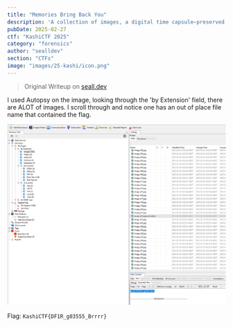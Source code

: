 ```yaml
---
title: "Memories Bring Back You"
description: 'A collection of images, a digital time capsule—preserved in this file. But is every picture really just a picture? A photographer once said, "Every image tells a story, but some stories are meant to stay hidden." Maybe it’s time to inspect the unseen and find what’s been left behind.'
pubDate: 2025-02-27
ctf: "KashiCTF 2025"
category: "forensics"
author: "sealldev"
section: "CTFs"
image: "images/25-kashi/icon.png"
---
```


> Original Writeup on [seall.dev](https://seall.dev/posts/kashictf2025#memories-bring-back-you)

I used Autopsy on the image, looking through the 'by Extension' field, there are ALOT of images. I scroll through and notice one has an out of place file name that contained the flag.

![memoriessolve.png](images/25-kashi/memoriessolve.png)

Flag: `KashiCTF{DF1R_g03555_Brrrr}`
